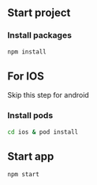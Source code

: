 ## Start project

### Install packages
```bash
npm install
```

## For IOS
Skip this step for android
### Install pods
```bash
cd ios & pod install
```

## Start app
```bash
npm start
```
